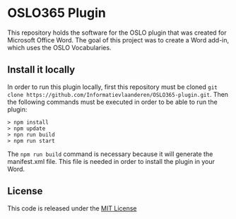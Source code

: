 # OSLO365 Plugin

This repository holds the software for the OSLO plugin that was created for Microsoft Office Word. The goal of this project was to create a Word add-in, which uses the OSLO Vocabularies.

## Install it locally

In order to run this plugin locally, first this repository must be cloned `git clone https://github.com/Informatievlaanderen/OSLO365-plugin.git`. Then the following commands must be executed in order to be able to run the plugin:
```
> npm install
> npm update
> npn run build
> npm run start
```
The `npm run build` command is necessary because it will generate the manifest.xml file. This file is needed in order to install the plugin in your Word.

## License

This code is released under the [MIT License](http://opensource.org/licenses/MIT)
